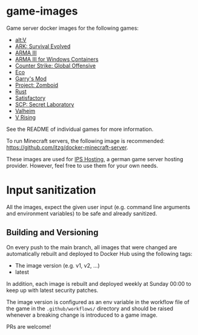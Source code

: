 # game-images

Game server docker images for the following games:

* [alt:V](altv/README.md)
* [ARK: Survival Evolved](ark/README.md)
* [ARMA III](arma3/README.md)
* [ARMA III for Windows Containers](arma3-win/README.md)
* [Counter Strike: Global Offensive](csgo/README.md)
* [Eco](eco/README.md)
* [Garry's Mod](gmod/README.md)
* [Project: Zomboid](pz/README.md)
* [Rust](rust/README.md)
* [Satisfactory](satisfactory/README.md)
* [SCP: Secret Laboratory](scpsl/README.md)
* [Valheim](valheim/README.md)
* [V Rising](vrising/README.md)

See the README of individual games for more information.

To run Minecraft servers, the following image is recommended: https://github.com/itzg/docker-minecraft-server.

These images are used for [IPS Hosting](https://www.ips-hosting.com/), a german game server hosting provider. However, feel free to use them for your own needs.

# Input sanitization
All the images, expect the given user input (e.g. command line arguments and environment variables) to be safe and already sanitized.
 

## Building and Versioning
On every push to the main branch, all images that were changed are automatically rebuilt and deployed to Docker Hub using the following tags:
* The image version (e.g. v1, v2, ...)
* latest

In addition, each image is rebuilt and deployed weekly at Sunday 00:00 to keep up with latest security patches.

The image version is configured as an env variable in the workflow file of the game in the `.github/workflows/` directory and should be raised whenever a breaking change is introduced to a game image.

PRs are welcome!
